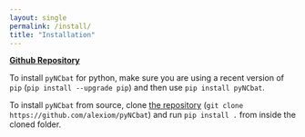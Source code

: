 ```yaml
---
layout: single
permalink: /install/
title: "Installation"
---
```


<a href="https://github.com/alexiom/pyNCbat/"><i class="fa-brands fa-github" style="color:gray;font-size=$type-size-3"></i><strong>Github Repository</strong></a>

To install ```pyNCbat``` for python, make sure you are using a recent version of ```pip``` (```pip install --upgrade pip```) and then use ```pip install pyNCbat```.

To install ```pyNCbat``` from source, clone [the repository](https://github.com/alexiom/pyNCbat) (```git clone https://github.com/alexiom/pyNCbat```) and run ```pip install .``` from inside the cloned folder.